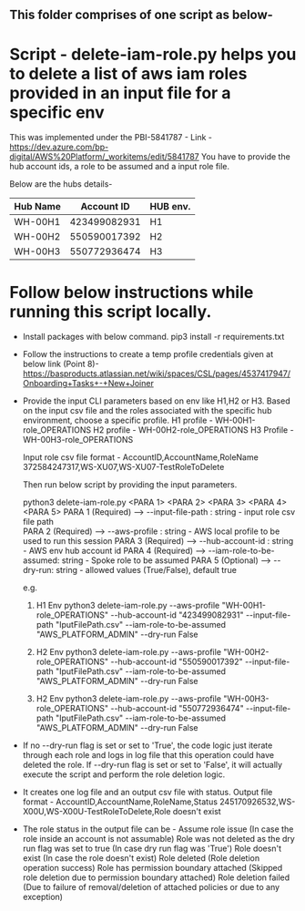 ## This folder comprises of one script as below-

# Script - delete-iam-role.py helps you to delete a list of aws iam roles provided in an input file for a specific env

This was implemented under the PBI-5841787 - Link - https://dev.azure.com/bp-digital/AWS%20Platform/_workitems/edit/5841787
You have to provide the hub account ids, a role to be assumed and a input role file. 

Below are the hubs details-

| Hub Name | Account ID | HUB env. |
| - | - | - |
| WH-00H1 | 423499082931 | H1 |
| WH-00H2 | 550590017392 | H2 |
| WH-00H3 | 550772936474 | H3 |

# Follow below instructions while running this script locally.

* Install packages with below command.
  pip3 install -r requirements.txt

* Follow the instructions to create a temp profile credentials given at below link (Point 8)-
 https://basproducts.atlassian.net/wiki/spaces/CSL/pages/4537417947/Onboarding+Tasks+-+New+Joiner

* Provide the input CLI parameters based on env like H1,H2 or H3.
  Based on the input csv file and the roles associated with the specific hub environment, choose a specific profile.
  H1 profile - WH-00H1-role_OPERATIONS
  H2 profile - WH-00H2-role_OPERATIONS
  H3 Profile - WH-00H3-role_OPERATIONS

  Input role csv file format -
  AccountID,AccountName,RoleName
  372584247317,WS-XU07,WS-XU07-TestRoleToDelete

  Then run below script by providing the input parameters.
  
  python3  delete-iam-role.py <PARA 1> <PARA 2> <PARA 3> <PARA 4> <PARA 5> 
  PARA 1 (Required) --> --input-file-path : string - input role csv file path <br/>
  PARA 2 (Required) --> --aws-profile : string - AWS local profile to be used to run this session
  PARA 3 (Required) --> --hub-account-id : string - AWS env hub account id
  PARA 4 (Required) --> --iam-role-to-be-assumed: string - Spoke role to be assumed
  PARA 5 (Optional) --> --dry-run: string - allowed values (True/False), default true

  e.g.
  1) H1 Env
   python3 delete-iam-role.py --aws-profile  "WH-00H1-role_OPERATIONS" --hub-account-id "423499082931"  --input-file-path "IputFilePath.csv"  --iam-role-to-be-assumed "AWS_PLATFORM_ADMIN" --dry-run False

  2) H2 Env
   python3 delete-iam-role.py --aws-profile  "WH-00H2-role_OPERATIONS" --hub-account-id "550590017392"  --input-file-path "IputFilePath.csv"  --iam-role-to-be-assumed "AWS_PLATFORM_ADMIN" --dry-run False
  
  3) H2 Env
   python3 delete-iam-role.py --aws-profile  "WH-00H3-role_OPERATIONS" --hub-account-id "550772936474"  --input-file-path "IputFilePath.csv"  --iam-role-to-be-assumed "AWS_PLATFORM_ADMIN" --dry-run False

* If no --dry-run flag is set or set to 'True', the code logic just iterate through each role and logs in log file that this operation could have deleted the role.
  If --dry-run flag is set or set to 'False', it will actually execute the script and perform the role deletion logic.

* It creates one log file and an output csv file with status.
  Output file format - 
  AccountID,AccountName,RoleName,Status
  245170926532,WS-X00U,WS-X00U-TestRoleToDelete,Role doesn't exist

* The role status in the output file can be -
  Assume role issue (In case the role inside an account is not assumable)
  Role was not deleted as the dry run flag was set to true (In case dry run flag was 'True')
  Role doesn't exist (In case the role doesn't exist)
  Role deleted (Role deletion operation success)
  Role has permission boundary attached (Skipped role deletion due to permission boundary attached)
  Role deletion failed (Due to failure of removal/deletion of attached policies or due to any exception)


